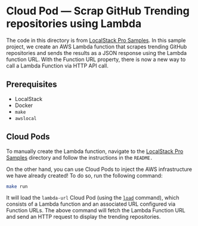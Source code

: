 # Cloud Pod — Scrap GitHub Trending repositories using Lambda

The code in this directory is from [LocalStack Pro Samples](https://github.com/localstack/localstack-pro-samples/tree/master/lambda-function-urls/python). In this sample project, we create an AWS Lambda function that scrapes trending GitHub repositories and sends the results as a JSON response using the Lambda function URL. With the Function URL property, there is now a new way to call a Lambda Function via HTTP API call.

## Prerequisites

- LocalStack
- Docker
- `make`
- `awslocal`

## Cloud Pods

To manually create the Lambda function, navigate to the [LocalStack Pro Samples](https://github.com/localstack/localstack-pro-samples/tree/master/lambda-function-urls/python) directory and follow the instructions in the `README.`

On the other hand, you can use Cloud Pods to inject the AWS infrastructure we have already created! To do so, run the following command:

```bash
make run
```

It will load the `lambda-url` Cloud Pod (using the [`load`](https://docs.localstack.cloud/user-guide/tools/cloud-pods/pods-cli/#load) command), which consists of a Lambda function and an associated URL configured via Function URLs. The above command will fetch the Lambda Function URL and send an HTTP request to display the trending repositories.
